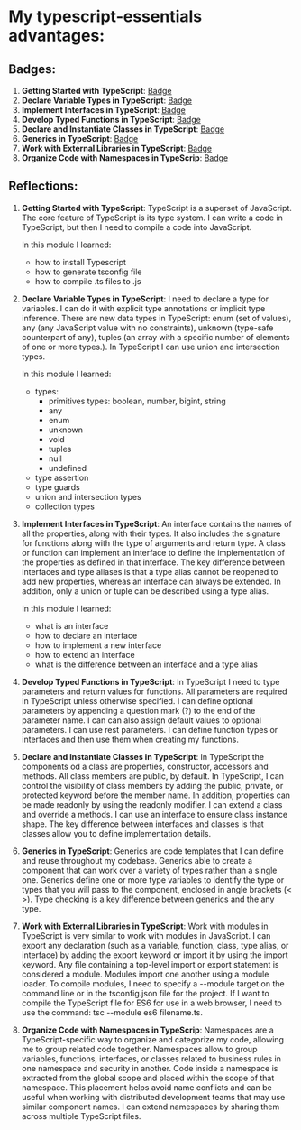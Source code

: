 # My typescript-essentials advantages:

## Badges:

1. **Getting Started with TypeScript**: [Badge](https://learn.microsoft.com/ru-ru/users/zarembochka-1067/achievements/dgmr7dnj)
2. **Declare Variable Types in TypeScript**: [Badge](https://learn.microsoft.com/en-us/users/zarembochka-1067/achievements/24f3m63v)
3. **Implement Interfaces in TypeScript**: [Badge](https://learn.microsoft.com/en-us/users/zarembochka-1067/achievements/fz99cjex)
4. **Develop Typed Functions in TypeScript**: [Badge](https://learn.microsoft.com/en-us/users/zarembochka-1067/achievements/j6qdnvlt)
5. **Declare and Instantiate Classes in TypeScript**: [Badge](https://learn.microsoft.com/en-us/users/zarembochka-1067/achievements/3x53etah)
6. **Generics in TypeScript**: [Badge](https://learn.microsoft.com/en-us/users/zarembochka-1067/achievements/x237wx8y)
7. **Work with External Libraries in TypeScript**: [Badge](https://learn.microsoft.com/en-us/users/zarembochka-1067/achievements/vky43rrm)
8. **Organize Code with Namespaces in TypeScrip**: [Badge](https://learn.microsoft.com/en-us/users/zarembochka-1067/achievements/hygkag68)

## Reflections:

1. **Getting Started with TypeScript**: TypeScript is a superset of JavaScript. The core feature of TypeScript is its type system. I can write a code in TypeScript, but then I need to compile a code into JavaScript.

    In this module I learned:

    - how to install Typescript
    - how to generate tsconfig file
    - how to compile .ts files to .js

2. **Declare Variable Types in TypeScript**: I need to declare a type for variables. I can do it with explicit type annotations or implicit type inference. There are new data types in TypeScript: enum (set of values), any (any JavaScript value with no constraints), unknown (type-safe counterpart of any), tuples (an array with a specific number of elements of one or more types.). In TypeScript I can use union and intersection types.

    In this module I learned:

    - types:
        - primitives types: boolean, number, bigint, string
        - any
        - enum
        - unknown
        - void
        - tuples
        - null
        - undefined
    - type assertion
    - type guards
    - union and intersection types
    - collection types

3. **Implement Interfaces in TypeScript**: An interface contains the names of all the properties, along with their types. It also includes the signature for functions along with the type of arguments and return type. A class or function can implement an interface to define the implementation of the properties as defined in that interface. The key difference between interfaces and type aliases is that a type alias cannot be reopened to add new properties, whereas an interface can always be extended. In addition, only a union or tuple can be described using a type alias.

    In this module I learned:

    - what is an interface
    - how to declare an interface
    - how to implement a new interface
    - how to extend an interface
    - what is the difference between an interface and a type alias

4. **Develop Typed Functions in TypeScript**: In TypeScript I need to type parameters and return values for functions. All parameters are required in TypeScript unless otherwise specified. I can define optional parameters by appending a question mark (?) to the end of the parameter name. I can can also assign default values to optional parameters. I can use rest parameters. I can define function types or interfaces and then use them when creating my functions.
5. **Declare and Instantiate Classes in TypeScript**: In TypeScript the components od a class are properties, constructor, accessors and methods. All class members are public, by default. In TypeScript, I can control the visibility of class members by adding the public, private, or protected keyword before the member name. In addition, properties can be made readonly by using the readonly modifier. I can extend a class and override a methods. I can use an interface to ensure class instance shape. The key difference between interfaces and classes is that classes allow you to define implementation details.
6. **Generics in TypeScript**: Generics are code templates that I can define and reuse throughout my codebase. Generics able to create a component that can work over a variety of types rather than a single one. Generics define one or more type variables to identify the type or types that you will pass to the component, enclosed in angle brackets (< >). Type checking is a key difference between generics and the any type.
7. **Work with External Libraries in TypeScript**: Work with modules in TypeScript is very similar to work with modules in JavaScript. I can export any declaration (such as a variable, function, class, type alias, or interface) by adding the export keyword or import it by using the import keyword. Any file containing a top-level import or export statement is considered a module. Modules import one another using a module loader. To compile modules, I need to specify a --module target on the command line or in the tsconfig.json file for the project. If I want to compile the TypeScript file for ES6 for use in a web browser, I need to use the command: tsc --module es6 filename.ts.
8. **Organize Code with Namespaces in TypeScrip**: Namespaces are a TypeScript-specific way to organize and categorize my code, allowing me to group related code together. Namespaces allow to group variables, functions, interfaces, or classes related to business rules in one namespace and security in another. Code inside a namespace is extracted from the global scope and placed within the scope of that namespace. This placement helps avoid name conflicts and can be useful when working with distributed development teams that may use similar component names. I can extend namespaces by sharing them across multiple TypeScript files.
